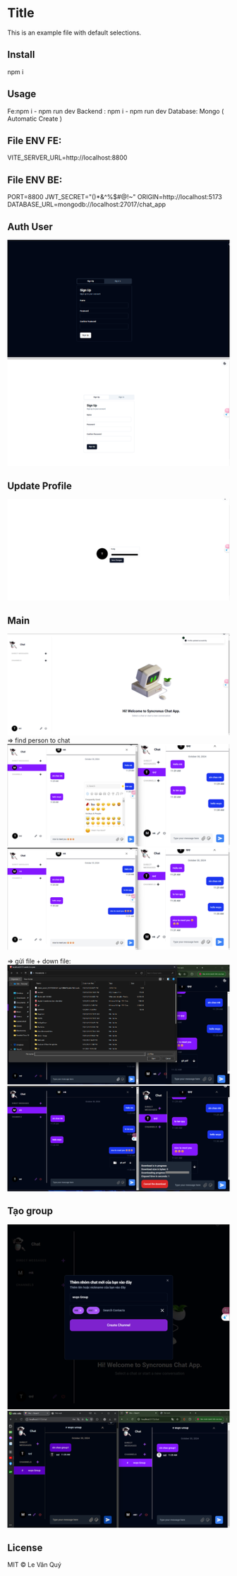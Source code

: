 # Title

This is an example file with default selections.

## Install

npm i

## Usage

Fe:npm i - npm run dev
Backend : npm i - npm run dev
Database: Mongo ( Automatic Create )

## File ENV FE:

VITE_SERVER_URL=http://localhost:8800

## File ENV BE:

PORT=8800
JWT_SECRET="()\*&^%$#@!~"
ORIGIN=http://localhost:5173
DATABASE_URL=mongodb://localhost:27017/chat_app

## Auth User

![alt text](image.png)
![alt text](image-1.png)

## Update Profile

![alt text](image-2.png)

## Main

![alt text](image-3.png)
=> find person to chat
![alt text](image-6.png)
![alt text](image-7.png)

=> gửi file + down file:
![alt text](image-8.png)
![alt text](image-9.png)

## Tạo group

![alt text](image-10.png)
![alt text](image-11.png)

## License

MIT © Le Văn Quý
